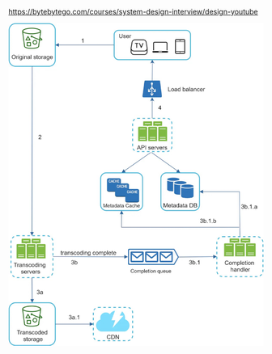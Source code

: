 https://bytebytego.com/courses/system-design-interview/design-youtube

![Alt текст](/img/system-design/youtube.jpg)
